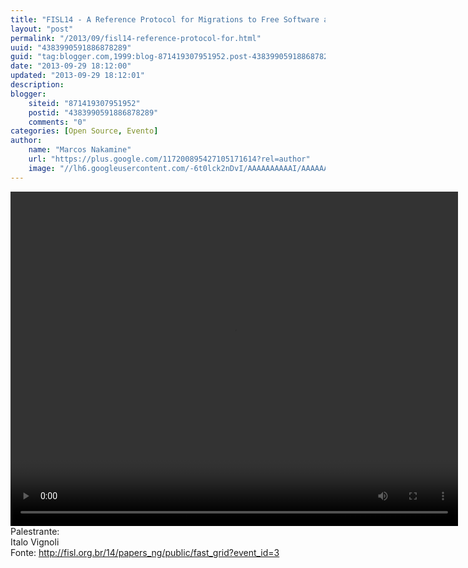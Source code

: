 ```yaml
---
title: "FISL14 - A Reference Protocol for Migrations to Free Software and Open Document Standards"
layout: "post"
permalink: "/2013/09/fisl14-reference-protocol-for.html"
uuid: "4383990591886878289"
guid: "tag:blogger.com,1999:blog-871419307951952.post-4383990591886878289"
date: "2013-09-29 18:12:00"
updated: "2013-09-29 18:12:01"
description: 
blogger:
    siteid: "871419307951952"
    postid: "4383990591886878289"
    comments: "0"
categories: [Open Source, Evento]
author: 
    name: "Marcos Nakamine"
    url: "https://plus.google.com/117200895427105171614?rel=author"
    image: "//lh6.googleusercontent.com/-6t0lck2nDvI/AAAAAAAAAAI/AAAAAAAAOBw/_9ON3AiIr48/s32-c/photo.jpg"
---
```


<div class="css-full-post-content js-full-post-content">
<video controls="" height="535" width="716"><source src="http://hemingway.softwarelivre.org/fisl14/high/41a/sala41a-high-201307051459.ogg"></source>Your browser does not support the video tag.</video>Palestrante:<br>Italo Vignoli<br>Fonte: <a href="http://fisl.org.br/14/papers_ng/public/fast_grid?event_id=3">http://fisl.org.br/14/papers_ng/public/fast_grid?event_id=3</a>
</div>